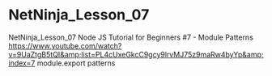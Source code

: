 # NetNinja_Lesson_07
NetNinja_Lesson_07  Node JS Tutorial for Beginners #7 - Module Patterns  https://www.youtube.com/watch?v=9UaZtgB5tQI&amp;list=PL4cUxeGkcC9gcy9lrvMJ75z9maRw4byYp&amp;index=7  module.export patterns
